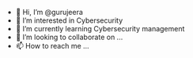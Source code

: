 - 👋 Hi, I’m @gurujeera
- 👀 I’m interested in Cybersecurity
- 🌱 I’m currently learning Cybersecurity management
- 💞️ I’m looking to collaborate on ...
- 📫 How to reach me ...

<!---
gurujeera/gurujeera is a ✨ special ✨ repository because its `README.md` (this file) appears on your GitHub profile.
You can click the Preview link to take a look at your changes.
--->
